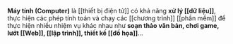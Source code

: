 **Máy tính (Computer)** là [[thiết bị điện tử]] có khả năng **xử lý [[dữ liệu]]**, thực hiện các phép tính toán và chạy các [[chương trình]] [[phần mềm]] để thực hiện nhiều nhiệm vụ khác nhau như **soạn thảo văn bản, chơi game, lướt [[Web]], [[lập trình]], thiết kế [[đồ họa]]**...